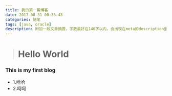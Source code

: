 ```yaml
---
title: 我的第一篇博客
date: 2017-08-31 00:33:43
categories: 随笔
tags: [java, oracle]
description: 附加一段文章摘要，字数最好在140字以内，会出现在meta的description里面
---
```



> # Hello World

### This is my first blog

- 1.哈哈
- 2.呵呵